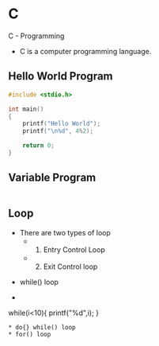 # C
C - Programming

- C is a computer programming language.

## Hello World Program
```C
#include <stdio.h>

int main()
{
    printf("Hello World");
    printf("\n%d", 4%2);

    return 0;
}

```

## Variable Program

```C

```


## Loop
- There are two types of loop
  - 1. Entry Control Loop
  - 2. Exit Control loop
* while() loop
- ```c
 while(i<10){
    printf("%d",i);
 }
```
* do{} while() loop
* for() loop
